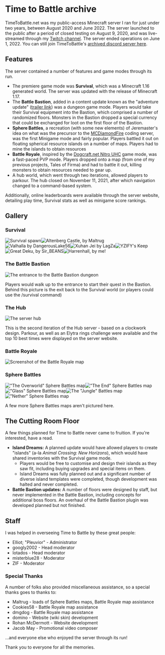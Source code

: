 # Time to Battle archive

TimeToBattle.net was my public-access Minecraft server I ran for just under two years, between August 2020 and June 2022. The server launched to the public after a period of closed testing on August 9, 2020, and was live-streamed through my [Twitch channel](https://twitch.tv/william278). The server ended operations on June 1, 2022. You can still join TimeToBattle's [archived discord server here](https://discord.gg/xceEsXC).

## Features
The server contained a number of features and game modes through its run.
* The premiere game mode was **Survival**, which was a Minecraft 1.16 generated world. The server was updated with the release of Minecraft 1.17.
* The **Battle Bastion**, added in a content update known as the "adventure update" ([trailer link](https://youtu.be/KHHwUQ1P53E)) was a dungeon game mode. Players would take their Survival equipment into the Bastion, which comprised a number of randomized floors. Monsters in the Bastion dropped a special currency that could be exchanged for loot on the first floor of the Bastion.
* **Sphere Battles**, a recreation (with some new elements) of Jeremaster's idea on what was the precursor to the [MCDiamondFire](https://mcdiamondfire.com) coding server, was the first Minigame mode and fairly popular. Players battled it out on floating spherical resource islands on a number of maps. Players had to mine the islands to obtain resources
* **Battle Royale**, inspired by the [Dogcraft.net Nitro UHC](https://dogcraft.net/wiki/Nitro_UHC) game mode, was a fast-paced PVP mode. Players dropped onto a map (from one of my previous projects, Tales of Firma) and had to battle it out, killing monsters to obtain resources needed to gear up.
* A hub world, which went through two iterations, allowed players to parkour. The hub closed on November 11, 2021, after which navigation changed to a command-based system.

Additionally, online leaderboards were available through the server website, detailing play time, Survival stats as well as minigame score rankings.

## Gallery
### Survival
![Survival spawn](/images/timetobattle/spawn.png)![Altenberg Castle, by Maltrug](/images/timetobattle/altenberg-castle.png)![Valhalla by DangerousLake56](/images/timetobattle/valhalla.png)![Xuhan Jei by LagZa](/images/timetobattle/xuhan-jei-lagza.png)![YZIFY's Keep](/images/timetobattle/yzify-keep.png)![Great Deku, by Sir_BEANS](/images/timetobattle/great-deku.png)![Harrenhall, by me!](/images/timetobattle/harrenhall.png)

### The Battle Bastion
![The entrance to the Battle Bastion dungeon](/images/timetobattle/battle-bastion.png)

Players would walk up to the entrance to start their quest in the Bastion. Behind this picture is the exit back to the Survival world (or players could use the /survival command)

### The Hub
![The server hub](/images/timetobattle/hub.png)

This is the second iteration of the Hub server - based on a clockwork design. Parkour, as well as an Elytra rings challenge were available and the top 10 best times were displayed on the server website.

### Battle Royale
![Screenshot of the Battle Royale map](/images/timetobattle/battle-royale.png)

### Sphere Battles
!["The Overworld" Sphere Battles map](/images/timetobattle/sphere-battles.png)!["The End" Sphere Battles map](/images/timetobattle/sphere-battles-end.png)!["Glass" Sphere Battles map](/images/timetobattle/sphere-battles-glass.png)![The "Jungle" Battles map](/images/timetobattle/sphere-battles-jungle.png)!["Nether" Sphere Battles map](/images/timetobattle/sphere-battles-nether.png)

A few more Sphere Battles maps aren't pictured here.

## The Cutting Room Floor
A few things planned for Time to Battle never came to fruition. If you're interested, have a read.

* **Island Dreams:** A planned update would have allowed players to create "islands" (a-la _Animal Crossing: New Horizons_), which would have shared inventories with the Survival game mode.
  * Players would be free to customise and design their islands as they saw fit, including buying upgrades and special items on them. 
  * Island Dreams was fully planned out and a significant number of diverse island templates were completed, though development was halted and never completed.
* **Battle Bastion updates:** A number of floors were designed by staff, but never implemented in the Battle Bastion, including concepts for additional boss floors. An overhaul of the Battle Bastion plugin was developed planned but not finished.

## Staff
I was helped in overseeing Time to Battle by these great people:
* Elliot; "Pleuvior" - Administrator
* googly2002 - Head moderator
* Iotados - Head moderator
* misterblue28 - Moderator
* ZIF - Moderator

### Special Thanks
A number of folks also provided miscellaneous assistance, so a special thanks goes to thanks to:
* Maltrug - loads of Sphere Battles maps, Battle Royale map assistance
* Cookies58 - Battle Royale map assistance
* dmgdog - Battle Royale map assistance
* domino - Website (wiki skin) development
* Rohan McDermott - Website development
* Jacob May - Promotional video composer

...and everyone else who enjoyed the server through its run!

Thank you to everyone for all the memories.